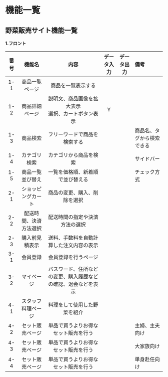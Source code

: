 # 機能一覧
## 野菜販売サイト機能一覧
**1.フロント**

|番号|機能名|内容|データ入力|データ出力|備考|
|:---:|:---:|:---:|:---:|:---:|:---|
|1-1|商品一覧ページ|商品を一覧表示する||||
|1-2|商品詳細ページ|説明文、商品画像を拡大表示<br>選択、カートボタン表示|Y||||
|1-3|商品検索|フリーワードで商品を検索する|||商品名、タグから検索できる|
|1-4|カテゴリ検索|カテゴリから商品を検索|||サイドバー|
|1-5|商品一覧並び替え|一覧を価格順、新着順で並び替える|||チェック方式|
|2-1|ショッピングカート|商品の変更、購入、削除を選択||||
|2-2|配送時間、決済方法選択|配送時間の指定や決済方法の選択||||
|2-3|購入前見積表示|送料、手数料を自動計算した注文内容の表示||||
|3-1|会員登録|会員登録を行うページ||||
|3-2|マイページ|パスワード、住所などの変更、購入履歴などの確認、退会などを表示||||
|4-1|スタッフ料理ページ|料理をして使用した野菜を紹介||||
|4-2|セット販売ページ|単品で買うよりお得なセット販売を行う|||主婦、主夫向け|
|4-3|セット販売ページ|単品で買うよりお得なセット販売を行う|||大家族向け|
|4-4|セット販売ページ|単品で買うよりお得なセット販売を行う|||単身赴任向け|



